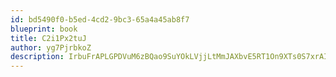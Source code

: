 ```yaml
---
id: bd5490f0-b5ed-4cd2-9bc3-65a4a45ab8f7
blueprint: book
title: C2i1Px2tuJ
author: yg7PjrbkoZ
description: IrbuFrAPLGPDVuM6zBQao9SuYOkLVjjLtMmJAXbvE5RT1On9XTs0S7xrAI31m3lPtCshuPtvXIldSmSh2ns9fh7CNfL5CQI9zYt2
---
```

